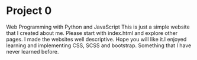 # Project 0

Web Programming with Python and JavaScript
This is just a simple website that I created about me. Please start with index.html and 
explore other pages. I made the websites well descriptive. Hope you will like it.I enjoyed learning and implementing
CSS, SCSS and bootstrap. Something that I have never learned before.